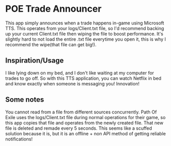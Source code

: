 # POE Trade Announcer

This app simply announces when a trade happens in-game using Microsoft TTS. This operates from your logs/Client.txt file, so I'd recommend backing up your current Client.txt file then wiping the file to boost performance. It's slightly hard to not load the entire .txt file everytime you open it, this is why I recommend the wipe(that file can get big!).

## Inspiration/Usage

I like lying down on my bed, and I don't like waiting at my computer for trades to go off. So with this TTS application, you can watch Netflix in bed and know exactly when someone is messaging you! Innovation!

## Some notes

You cannot read from a file from different sources concurrently. Path Of Exile uses the logs/Client.txt file during normal operations for their game, so this app copies that file and operates from the newly created file. That new file is deleted and remade every 5 seconds. This seems like a scuffed solution because it is, but it is an offline + non API method of getting reliable notifications!
